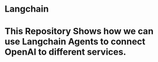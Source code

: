 # Langchain
# This Repository Shows how we can use Langchain Agents to connect OpenAI to different services.
